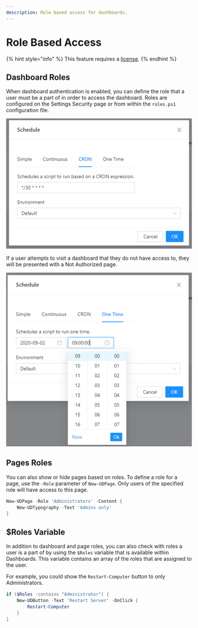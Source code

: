 ```yaml
---
description: Role based access for dashboards.
---
```


# Role Based Access

{% hint style="info" %}
This feature requires a [license](../../licensing.md).
{% endhint %}

## Dashboard Roles

When dashboard authentication is enabled, you can define the role that a user must be a part of in order to access the dashboard. Roles are configured on the Settings  Security page or from within the `roles.ps1` configuration file.

![](<../../.gitbook/assets/image (138).png>)

If a user attempts to visit a dashboard that they do not have access to, they will be presented with a Not Authorized page.

![](<../../.gitbook/assets/image (139).png>)

## Pages Roles

You can also show or hide pages based on roles. To define a role for a page, use the `-Role` parameter of `New-UDPage`. Only users of the specified role will have access to this page.

```powershell
New-UDPage -Role 'Administrators' -Content {
    New-UDTypography -Text 'Admins only'
}
```

## $Roles Variable

In addition to dashboard and page roles, you can also check with roles a user is a part of by using the `$Roles` variable that is available within Dashboards. This variable contains an array of the roles that are assigned to the user.

For example, you could show the `Restart-Computer` button to only Administrators.

```powershell
if ($Roles -contains "Administrator") {
    New-UDButton -Text 'Restart Server' -OnClick {
        Restart-Computer
    }
}
```
